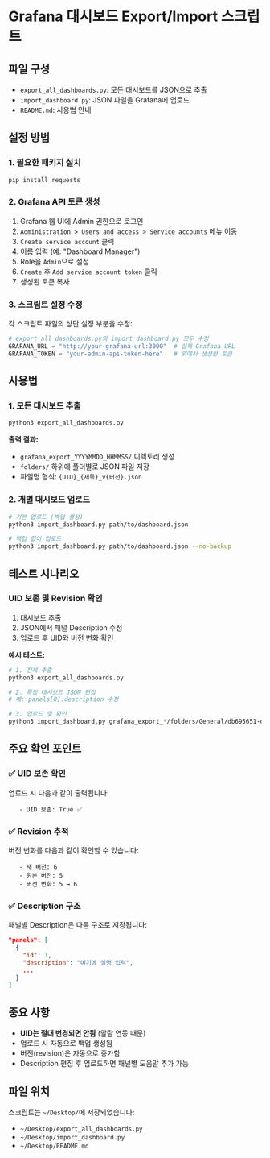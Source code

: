 # Grafana 대시보드 Export/Import 스크립트

## 파일 구성
- `export_all_dashboards.py`: 모든 대시보드를 JSON으로 추출
- `import_dashboard.py`: JSON 파일을 Grafana에 업로드
- `README.md`: 사용법 안내

## 설정 방법

### 1. 필요한 패키지 설치
```bash
pip install requests
```

### 2. Grafana API 토큰 생성
1. Grafana 웹 UI에 Admin 권한으로 로그인
2. `Administration > Users and access > Service accounts` 메뉴 이동
3. `Create service account` 클릭
4. 이름 입력 (예: "Dashboard Manager")
5. Role을 `Admin`으로 설정
6. `Create` 후 `Add service account token` 클릭
7. 생성된 토큰 복사

### 3. 스크립트 설정 수정
각 스크립트 파일의 상단 설정 부분을 수정:

```python
# export_all_dashboards.py와 import_dashboard.py 모두 수정
GRAFANA_URL = "http://your-grafana-url:3000"  # 실제 Grafana URL
GRAFANA_TOKEN = "your-admin-api-token-here"   # 위에서 생성한 토큰
```

## 사용법

### 1. 모든 대시보드 추출
```bash
python3 export_all_dashboards.py
```

**출력 결과:**
- `grafana_export_YYYYMMDD_HHMMSS/` 디렉토리 생성
- `folders/` 하위에 폴더별로 JSON 파일 저장
- 파일명 형식: `{UID}_{제목}_v{버전}.json`

### 2. 개별 대시보드 업로드
```bash
# 기본 업로드 (백업 생성)
python3 import_dashboard.py path/to/dashboard.json

# 백업 없이 업로드
python3 import_dashboard.py path/to/dashboard.json --no-backup
```

## 테스트 시나리오

### UID 보존 및 Revision 확인
1. 대시보드 추출
2. JSON에서 패널 Description 수정
3. 업로드 후 UID와 버전 변화 확인

**예시 테스트:**
```bash
# 1. 전체 추출
python3 export_all_dashboards.py

# 2. 특정 대시보드 JSON 편집
# 예: panels[0].description 수정

# 3. 업로드 및 확인
python3 import_dashboard.py grafana_export_*/folders/General/db695651-d5b0-4640-a000-b61fec2833bf_New_dashboard_v5.json
```

## 주요 확인 포인트

### ✅ UID 보존 확인
업로드 시 다음과 같이 출력됩니다:
```
   - UID 보존: True ✅
```

### ✅ Revision 추적  
버전 변화를 다음과 같이 확인할 수 있습니다:
```
   - 새 버전: 6
   - 원본 버전: 5
   - 버전 변화: 5 → 6
```

### ✅ Description 구조
패널별 Description은 다음 구조로 저장됩니다:
```json
"panels": [
  {
    "id": 1,
    "description": "여기에 설명 입력",
    ...
  }
]
```

## 중요 사항

- **UID는 절대 변경되면 안됨** (알람 연동 때문)
- 업로드 시 자동으로 백업 생성됨
- 버전(revision)은 자동으로 증가함
- Description 편집 후 업로드하면 패널별 도움말 추가 가능

## 파일 위치
스크립트는 `~/Desktop/`에 저장되었습니다:
- `~/Desktop/export_all_dashboards.py`
- `~/Desktop/import_dashboard.py` 
- `~/Desktop/README.md`
